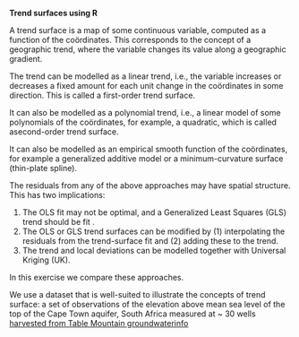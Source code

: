 **Trend surfaces using R**

A trend surface is a map of some continuous variable, computed as a function of the coördinates. This corresponds to the concept of a geographic trend, where the variable changes its value along a geographic gradient.

The trend can be modelled as a linear trend, i.e., the variable increases or decreases a fixed amount for each unit change in the coördinates in
some direction. This is called a first-order trend surface. 

It can also be modelled as a polynomial trend, i.e., a linear model of some polynomials of the coördinates, for example, a quadratic, which is called asecond-order trend surface. 

It can also be modelled as an empirical smooth function of the coördinates, for example a generalized additive model or a minimum-curvature surface (thin-plate spline).

The residuals from any of the above approaches may have spatial structure. This has two implications:

1. The OLS fit may not be optimal, and a Generalized Least Squares (GLS) trend should be fit .
2. The OLS or GLS trend surfaces can be modified by
          (1) interpolating the residuals from the trend-surface fit and
   (2) adding these to the trend.
4. The trend and local deviations can be modelled together with Universal Kriging (UK).

In this exercise we compare these approaches.

We use a dataset that is well-suited to illustrate the concepts of trend surface: a set of observations of the elevation above mean sea level of the top of the Cape Town aquifer, South Africa measured at ~ 30 wells [harvested from Table Mountain groundwaterinfo](https://tablemountain.groundwaterinfo.africa/index.php/view/map/?repository=tmwsa&project=1_water_source_areas)
